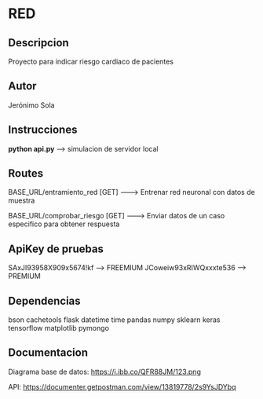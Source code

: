 # RED

## Descripcion

Proyecto para indicar riesgo cardiaco de pacientes

## Autor

Jerónimo Sola

## Instrucciones

**python api.py** --> simulacion de servidor local  

## Routes

BASE_URL/entramiento_red  [GET]  ---> Entrenar red neuronal con datos de muestra

BASE_URL/comprobar_riesgo [GET]  ---> Enviar datos de un caso especifico para obtener respuesta

## ApiKey de pruebas

SAxJI93958X909x5674!kf --> FREEMIUM
JCoweiw93xRIWQxxxte536 --> PREMIUM

## Dependencias

bson
cachetools
flask
datetime
time
pandas
numpy
sklearn
keras
tensorflow
matplotlib
pymongo

## Documentacion 

Diagrama base de datos: https://i.ibb.co/QFR88JM/123.png

API: https://documenter.getpostman.com/view/13819778/2s9YsJDYbq

